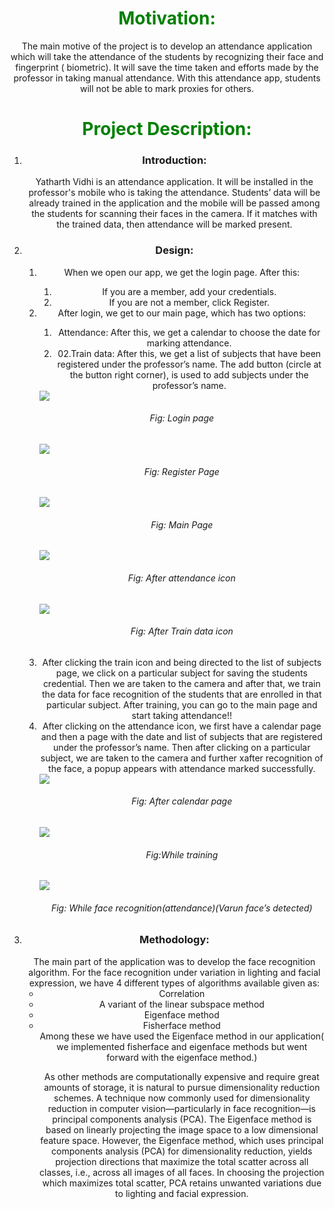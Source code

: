  <style> 
            body { 
                text-align:center; 
            } 
            h1 { 
                color:green; 
            } 
        </style>
<h1>Motivation:</h1>
<p>The main motive of the project is to develop an attendance application which will take
the attendance of the students by recognizing their face and fingerprint ( biometric). It
will save the time taken and efforts made by the professor in taking manual attendance.
With this attendance app, students will not be able to mark proxies for others.</p>

<h1>Project Description:</h1>
<ol>
  <li><h3>Introduction:</h3>
<p>Yatharth Vidhi is an attendance application. It will be installed in the professor's
mobile who is taking the attendance. Students’ data will be already trained in the
application and the mobile will be passed among the students for scanning their
faces in the camera. If it matches with the trained data,
then attendance will be marked present.</p></li>

<li><h3> Design:</h3>
  <ol>
    <li>When we open our app, we get the login page. After this:</li>
    <ol>
      <li>If you are a member, add your credentials.</li>
      <li>If you are not a member, click Register.</li>
    </ol>
    <li>After login, we get to our main page, which has two options:</li>
    <ol>
      <li>Attendance: After this, we get a calendar to choose the date for marking attendance.</li>
      <li>02.Train data: After this, we get a list of subjects that have been registered under the professor’s name. The add button (circle at the button right
        corner), is used to add subjects under the professor’s name.</li>
    </ol>

<img src="login.png" style="display:block">
<h6>Fig: Login page</h6>

<img src="register.png" style="display:block">
<h6>Fig: Register Page</h6>

<img src="main.png" style="display:block">
<h6>Fig: Main Page </h6>

<img src="attendance.png" style="display:block">
<h6>Fig: After attendance icon</h6>

<img src="train.png" style="display:block">
<h6>Fig: After Train data icon</h6>

<li>After clicking the train icon and being directed to the list of subjects page, we click on
a particular subject for saving the students credential. Then we are taken to the
camera and after that, we train the data for face recognition of the students that are
enrolled in that particular subject. After training, you can go to the main page and
start taking attendance!!</li>

<li> After clicking on the attendance icon, we first have a calendar page and then a page
with the date and list of subjects that are registered under the professor’s name. Then
after clicking on a particular subject, we are taken to the camera and further xafter
recognition of the face, a popup appears with attendance marked successfully.</li>

<img src="calendar.png" style="display:block">
<h6>Fig: After calendar page</h6>

<img src="training.png" style="display:block">
<h6>Fig:While training </h6>

<img src="face.png" style="display:block">
<h6>Fig: While face recognition(attendance)(Varun face’s detected)</h6>
</ol>

<li><h3>Methodology:</h3>
The main part of the application was to develop the face recognition algorithm. For
the face recognition under variation in lighting and facial expression, we have 4
different types of algorithms available given as:
  <ul>
    <li>Correlation</li>
    <li>A variant of the linear subspace method</li>
    <li>Eigenface method</li>
    <li>Fisherface method</li>
Among these we have used the Eigenface method in our application( we
implemented fisherface and eigenface methods but went forward with the eigenface
method.)

As other methods are computationally expensive and require great amounts of
storage, it is natural to pursue dimensionality reduction schemes. A technique now
commonly used for dimensionality reduction in computer vision—particularly in face
recognition—is principal components analysis (PCA). The Eigenface method is based
on linearly projecting the image space to a low dimensional feature space. However,
the Eigenface method, which uses principal components analysis (PCA) for
dimensionality reduction, yields projection directions that maximize the total scatter
across all classes, i.e., across all images of all faces. In choosing the projection which
maximizes total scatter, PCA retains unwanted variations due to lighting and facial
expression.
</li>
